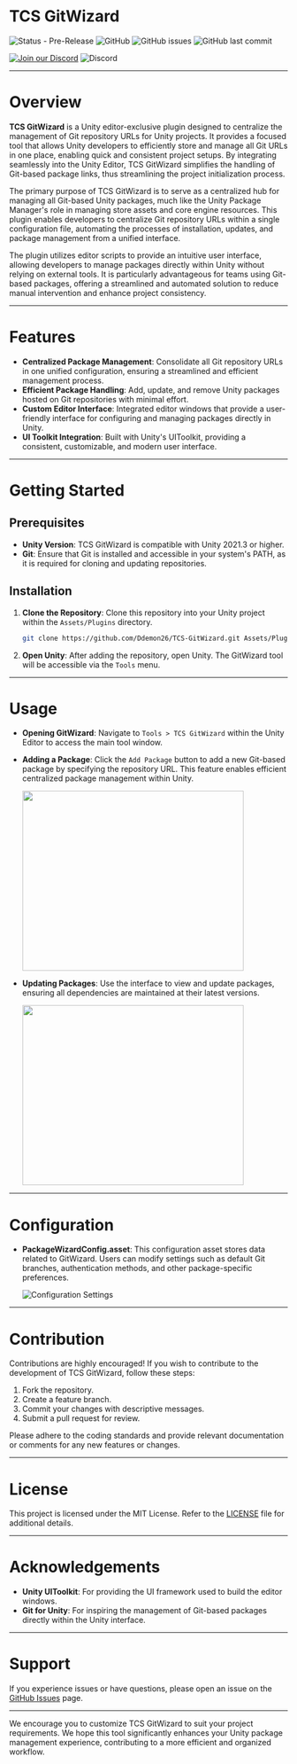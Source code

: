 # TCS GitWizard

![Status - Pre-Release](https://img.shields.io/badge/Status-Pre--Release-FFFF00) ![GitHub](https://img.shields.io/github/license/Ddemon26/TCS-GitWizard) ![GitHub issues](https://img.shields.io/github/issues/Ddemon26/TCS-GitWizard) ![GitHub last commit](https://img.shields.io/github/last-commit/Ddemon26/TCS-GitWizard) 

[![Join our Discord](https://img.shields.io/badge/Discord-Join%20Us-7289DA?logo=discord&logoColor=white)](https://discord.gg/knwtcq3N2a)
![Discord](https://img.shields.io/discord/1047781241010794506)

---

# Overview

**TCS GitWizard** is a Unity editor-exclusive plugin designed to centralize the management of Git repository URLs for Unity projects. It provides a focused tool that allows Unity developers to efficiently store and manage all Git URLs in one place, enabling quick and consistent project setups. By integrating seamlessly into the Unity Editor, TCS GitWizard simplifies the handling of Git-based package links, thus streamlining the project initialization process.

The primary purpose of TCS GitWizard is to serve as a centralized hub for managing all Git-based Unity packages, much like the Unity Package Manager's role in managing store assets and core engine resources. This plugin enables developers to centralize Git repository URLs within a single configuration file, automating the processes of installation, updates, and package management from a unified interface.

The plugin utilizes editor scripts to provide an intuitive user interface, allowing developers to manage packages directly within Unity without relying on external tools. It is particularly advantageous for teams using Git-based packages, offering a streamlined and automated solution to reduce manual intervention and enhance project consistency.

---

# Features

- **Centralized Package Management**: Consolidate all Git repository URLs in one unified configuration, ensuring a streamlined and efficient management process.
- **Efficient Package Handling**: Add, update, and remove Unity packages hosted on Git repositories with minimal effort.
- **Custom Editor Interface**: Integrated editor windows that provide a user-friendly interface for configuring and managing packages directly in Unity.
- **UI Toolkit Integration**: Built with Unity's UIToolkit, providing a consistent, customizable, and modern user interface.

---

# Getting Started

## Prerequisites

- **Unity Version**: TCS GitWizard is compatible with Unity 2021.3 or higher.
- **Git**: Ensure that Git is installed and accessible in your system's PATH, as it is required for cloning and updating repositories.

## Installation

1. **Clone the Repository**: Clone this repository into your Unity project within the `Assets/Plugins` directory.
   ```bash
   git clone https://github.com/Ddemon26/TCS-GitWizard.git Assets/Plugins/TCS-GitWizard
   ```
2. **Open Unity**: After adding the repository, open Unity. The GitWizard tool will be accessible via the `Tools` menu.

---

# Usage

- **Opening GitWizard**: Navigate to `Tools > TCS GitWizard` within the Unity Editor to access the main tool window.

- **Adding a Package**: Click the `Add Package` button to add a new Git-based package by specifying the repository URL. This feature enables efficient centralized package management within Unity.

     <img src="https://cdn.discordapp.com/attachments/1294049442248523877/1294541686323810367/image.png?ex=670b6365&is=670a11e5&hm=ac52f8267d3cc5fc1f475f4f0a3f5fabc7b05a65cba8ae868bca0b105e656c8e&" width="400" height="325">

- **Updating Packages**: Use the interface to view and update packages, ensuring all dependencies are maintained at their latest versions.

     <img src="https://cdn.discordapp.com/attachments/1294216396770906154/1294555490113687615/image.png?ex=670b7040&is=670a1ec0&hm=c3108c065a4f0ba70d5c387378db6469d551340892aeec0bb78101a0d366068f&" width="400" height="325">

---

# Configuration

- **PackageWizardConfig.asset**: This configuration asset stores data related to GitWizard. Users can modify settings such as default Git branches, authentication methods, and other package-specific preferences.

  ![Configuration Settings](path/to/configuration_settings.png)

---

# Contribution

Contributions are highly encouraged! If you wish to contribute to the development of TCS GitWizard, follow these steps:

1. Fork the repository.
2. Create a feature branch.
3. Commit your changes with descriptive messages.
4. Submit a pull request for review.

Please adhere to the coding standards and provide relevant documentation or comments for any new features or changes.

---

# License

This project is licensed under the MIT License. Refer to the [LICENSE](LICENSE) file for additional details.

---

# Acknowledgements

- **Unity UIToolkit**: For providing the UI framework used to build the editor windows.
- **Git for Unity**: For inspiring the management of Git-based packages directly within the Unity interface.

---

# Support

If you experience issues or have questions, please open an issue on the [GitHub Issues](https://github.com/Ddemon26/TCS-GitWizard/issues) page.

---

We encourage you to customize TCS GitWizard to suit your project requirements. We hope this tool significantly enhances your Unity package management experience, contributing to a more efficient and organized workflow.
